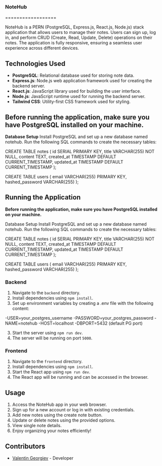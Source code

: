 ### NoteHub
==================

NoteHub is a PERN (PostgreSQL, Express.js, React.js, Node.js) stack application that allows users to manage their notes. Users can sign up, log in, and perform CRUD (Create, Read, Update, Delete) operations on their notes. The application is fully responsive, ensuring a seamless user experience across different devices.

Technologies Used
-----------------

*   **PostgreSQL**: Relational database used for storing note data.
*   **Express.js**: Node.js web application framework used for creating the backend server.
*   **React.js**: JavaScript library used for building the user interface.
*   **Node.js**: JavaScript runtime used for running the backend server.
*   **Tailwind CSS**: Utility-first CSS framework used for styling.

Before running the application, make sure you have PostgreSQL installed on your machine.
-----------------------

**Database Setup**
Install PostgreSQL and set up a new database named notehub.
Run the following SQL commands to create the necessary tables:

CREATE TABLE notes (
    id SERIAL PRIMARY KEY,
    title VARCHAR(255) NOT NULL,
    content TEXT,
    created_at TIMESTAMP DEFAULT CURRENT_TIMESTAMP,
    updated_at TIMESTAMP DEFAULT CURRENT_TIMESTAMP
);

CREATE TABLE users (
    email VARCHAR(255) PRIMARY KEY,
    hashed_password VARCHAR(255)
);


Running the Application
-----------------------

**Before running the application, make sure you have PostgreSQL installed on your machine.**

Database Setup
Install PostgreSQL and set up a new database named notehub.
Run the following SQL commands to create the necessary tables:

CREATE TABLE notes (
    id SERIAL PRIMARY KEY,
    title VARCHAR(255) NOT NULL,
    content TEXT,
    created_at TIMESTAMP DEFAULT CURRENT_TIMESTAMP,
    updated_at TIMESTAMP DEFAULT CURRENT_TIMESTAMP
);

CREATE TABLE users (
    email VARCHAR(255) PRIMARY KEY,
    hashed_password VARCHAR(255)
);

### Backend

1.  Navigate to the `backend` directory.
2.  Install dependencies using `npm install`.
3.  Set up environment variables by creating a .env file with the following content:

-USER=your_postgres_username
-PASSWORD=your_postgres_password
-NAME=notehub
-HOST=localhost
-DBPORT=5432 (default PG port)

3.  Start the server using `npm run dev`.
4.  The server will be running on port `5000`.

### Frontend

1.  Navigate to the `frontend` directory.
2.  Install dependencies using `npm install`.
3.  Start the React app using `npm run dev`.
4.  The React app will be running and can be accessed in the browser.

Usage
-----

1.  Access the NoteHub app in your web browser.
2.  Sign up for a new account or log in with existing credentials.
3.  Add new notes using the create note button.
4.  Update or delete notes using the provided options.
5.  View single note details.
6.  Enjoy organizing your notes efficiently!

Contributors
------------

*   [Valentin Georgiev](https://github.com/valgeorg97) - Developer